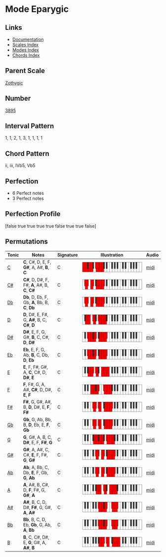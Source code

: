 # Mode Eparygic

## Links

- [Documentation](README.md)
- [Scales Index](Scales.md)
- [Modes Index](Modes.md)
- [Chords Index](Chords.md)

## Parent Scale

[Zothygic](ScaleZothygic.md)

## Number

[3895](https://ianring.com/musictheory/scales/3895)

## Interval Pattern

1, 1, 2, 1, 3, 1, 1, 1, 1

## Chord Pattern

ii, iii, IVb5, Vb5

## Perfection

- 6 Perfect notes
- 3 Perfect notes

## Perfection Profile

[false true true true true false true true false]

## Permutations

| Tonic | Notes | Signature | Illustration | Audio |
|-------|-------|-----------|--------------|-------|
| [C](ModeCNaturalEparygic.md) | **C**, C#, D, E, F, **G#**, A, A#, **B**, **C** | C | ![CNaturalEparygic](ModeCNaturalEparygic.png) | [midi](https://github.com/edipermadi/music/blob/main/docs/ModeCNaturalEparygic.mid?raw=true) |
| [C#](ModeCSharpEparygic.md) | **C#**, D, D#, F, F#, **A**, A#, B, **C**, **C#** | C | ![CSharpEparygic](ModeCSharpEparygic.png) | [midi](https://github.com/edipermadi/music/blob/main/docs/ModeCSharpEparygic.mid?raw=true) |
| [Db](ModeDFlatEparygic.md) | **Db**, D, Eb, F, Gb, **A**, Bb, B, **C**, **Db** | C | ![DFlatEparygic](ModeDFlatEparygic.png) | [midi](https://github.com/edipermadi/music/blob/main/docs/ModeDFlatEparygic.mid?raw=true) |
| [D](ModeDNaturalEparygic.md) | **D**, D#, E, F#, G, **A#**, B, C, **C#**, **D** | C | ![DNaturalEparygic](ModeDNaturalEparygic.png) | [midi](https://github.com/edipermadi/music/blob/main/docs/ModeDNaturalEparygic.mid?raw=true) |
| [D#](ModeDSharpEparygic.md) | **D#**, E, F, G, G#, **B**, C, C#, **D**, **D#** | C | ![DSharpEparygic](ModeDSharpEparygic.png) | [midi](https://github.com/edipermadi/music/blob/main/docs/ModeDSharpEparygic.mid?raw=true) |
| [Eb](ModeEFlatEparygic.md) | **Eb**, E, F, G, Ab, **B**, C, Db, **D**, **Eb** | C | ![EFlatEparygic](ModeEFlatEparygic.png) | [midi](https://github.com/edipermadi/music/blob/main/docs/ModeEFlatEparygic.mid?raw=true) |
| [E](ModeENaturalEparygic.md) | **E**, F, F#, G#, A, **C**, C#, D, **D#**, **E** | C | ![ENaturalEparygic](ModeENaturalEparygic.png) | [midi](https://github.com/edipermadi/music/blob/main/docs/ModeENaturalEparygic.mid?raw=true) |
| [F](ModeFNaturalEparygic.md) | **F**, F#, G, A, A#, **C#**, D, D#, **E**, **F** | C | ![FNaturalEparygic](ModeFNaturalEparygic.png) | [midi](https://github.com/edipermadi/music/blob/main/docs/ModeFNaturalEparygic.mid?raw=true) |
| [F#](ModeFSharpEparygic.md) | **F#**, G, G#, A#, B, **D**, D#, E, **F**, **F#** | C | ![FSharpEparygic](ModeFSharpEparygic.png) | [midi](https://github.com/edipermadi/music/blob/main/docs/ModeFSharpEparygic.mid?raw=true) |
| [Gb](ModeGFlatEparygic.md) | **Gb**, G, Ab, Bb, B, **D**, Eb, E, **F**, **Gb** | C | ![GFlatEparygic](ModeGFlatEparygic.png) | [midi](https://github.com/edipermadi/music/blob/main/docs/ModeGFlatEparygic.mid?raw=true) |
| [G](ModeGNaturalEparygic.md) | **G**, G#, A, B, C, **D#**, E, F, **F#**, **G** | C | ![GNaturalEparygic](ModeGNaturalEparygic.png) | [midi](https://github.com/edipermadi/music/blob/main/docs/ModeGNaturalEparygic.mid?raw=true) |
| [G#](ModeGSharpEparygic.md) | **G#**, A, A#, C, C#, **E**, F, F#, **G**, **G#** | C | ![GSharpEparygic](ModeGSharpEparygic.png) | [midi](https://github.com/edipermadi/music/blob/main/docs/ModeGSharpEparygic.mid?raw=true) |
| [Ab](ModeAFlatEparygic.md) | **Ab**, A, Bb, C, Db, **E**, F, Gb, **G**, **Ab** | C | ![AFlatEparygic](ModeAFlatEparygic.png) | [midi](https://github.com/edipermadi/music/blob/main/docs/ModeAFlatEparygic.mid?raw=true) |
| [A](ModeANaturalEparygic.md) | **A**, A#, B, C#, D, **F**, F#, G, **G#**, **A** | C | ![ANaturalEparygic](ModeANaturalEparygic.png) | [midi](https://github.com/edipermadi/music/blob/main/docs/ModeANaturalEparygic.mid?raw=true) |
| [A#](ModeASharpEparygic.md) | **A#**, B, C, D, D#, **F#**, G, G#, **A**, **A#** | C | ![ASharpEparygic](ModeASharpEparygic.png) | [midi](https://github.com/edipermadi/music/blob/main/docs/ModeASharpEparygic.mid?raw=true) |
| [Bb](ModeBFlatEparygic.md) | **Bb**, B, C, D, Eb, **Gb**, G, Ab, **A**, **Bb** | C | ![BFlatEparygic](ModeBFlatEparygic.png) | [midi](https://github.com/edipermadi/music/blob/main/docs/ModeBFlatEparygic.mid?raw=true) |
| [B](ModeBNaturalEparygic.md) | **B**, C, C#, D#, E, **G**, G#, A, **A#**, **B** | C | ![BNaturalEparygic](ModeBNaturalEparygic.png) | [midi](https://github.com/edipermadi/music/blob/main/docs/ModeBNaturalEparygic.mid?raw=true) |
